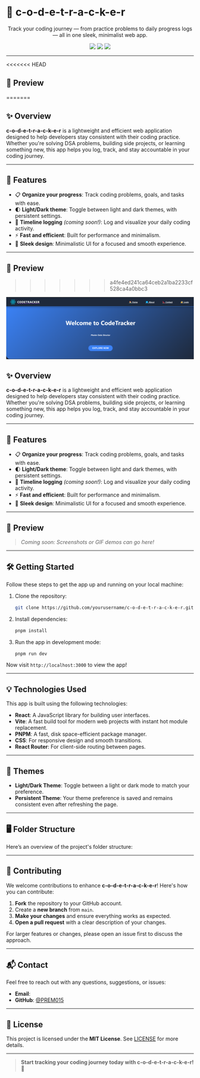 # 🧠 **c-o-d-e-t-r-a-c-k-e-r** 

<p align="center">
  Track your coding journey — from practice problems to daily progress logs — all in one sleek, minimalist web app.
</p>

<p align="center">
  <img src="https://img.shields.io/badge/React-18.2-blue?logo=react" />
  <img src="https://img.shields.io/badge/Vite-4.0-purple?logo=vite" />
  <img src="https://img.shields.io/badge/PNPM-Fast-yellow?logo=pnpm" />
</p>

---
<<<<<<< HEAD
## 📸 Preview
=======

## ✨ **Overview**

**c-o-d-e-t-r-a-c-k-e-r** is a lightweight and efficient web application designed to help developers stay consistent with their coding practice. Whether you're solving DSA problems, building side projects, or learning something new, this app helps you log, track, and stay accountable in your coding journey.

---

## 🚀 **Features**

- 📋 **Organize your progress**: Track coding problems, goals, and tasks with ease.
- 🌓 **Light/Dark theme**: Toggle between light and dark themes, with persistent settings.
- 📆 **Timeline logging** *(coming soon!)*: Log and visualize your daily coding activity.
- ⚡ **Fast and efficient**: Built for performance and minimalism.
- 🎨 **Sleek design**: Minimalistic UI for a focused and smooth experience.

---

## 📸 **Preview**
>>>>>>> a4fe4ed241ca64ceb2a1ba2233cf528ca4a0bbc3

![App Screenshot](./src/assets/images/screenshot.png)


## ✨ **Overview**

**c-o-d-e-t-r-a-c-k-e-r** is a lightweight and efficient web application designed to help developers stay consistent with their coding practice. Whether you're solving DSA problems, building side projects, or learning something new, this app helps you log, track, and stay accountable in your coding journey.

---

## 🚀 **Features**

- 📋 **Organize your progress**: Track coding problems, goals, and tasks with ease.
- 🌓 **Light/Dark theme**: Toggle between light and dark themes, with persistent settings.
- 📆 **Timeline logging** *(coming soon!)*: Log and visualize your daily coding activity.
- ⚡ **Fast and efficient**: Built for performance and minimalism.
- 🎨 **Sleek design**: Minimalistic UI for a focused and smooth experience.

---

## 📸 **Preview**

> _Coming soon: Screenshots or GIF demos can go here!_

---

## 🛠️ **Getting Started**

Follow these steps to get the app up and running on your local machine:

1. Clone the repository:
    ```bash
    git clone https://github.com/yourusername/c-o-d-e-t-r-a-c-k-e-r.git
    ```

2. Install dependencies:
    ```bash
    pnpm install
    ```

3. Run the app in development mode:
    ```bash
    pnpm run dev
    ```

Now visit `http://localhost:3000` to view the app!

---

## 💡 **Technologies Used**

This app is built using the following technologies:

- **React**: A JavaScript library for building user interfaces.
- **Vite**: A fast build tool for modern web projects with instant hot module replacement.
- **PNPM**: A fast, disk space-efficient package manager.
- **CSS**: For responsive design and smooth transitions.
- **React Router**: For client-side routing between pages.

---

## 🌈 **Themes**

- **Light/Dark Theme**: Toggle between a light or dark mode to match your preference.
- **Persistent Theme**: Your theme preference is saved and remains consistent even after refreshing the page.

---

## 🖥️ **Folder Structure**

Here’s an overview of the project's folder structure:


---

## 👥 **Contributing**

We welcome contributions to enhance **c-o-d-e-t-r-a-c-k-e-r**! Here's how you can contribute:

1. **Fork** the repository to your GitHub account.
2. Create a **new branch** from `main`.
3. **Make your changes** and ensure everything works as expected.
4. **Open a pull request** with a clear description of your changes.

For larger features or changes, please open an issue first to discuss the approach.

---

## 📬 **Contact**

Feel free to reach out with any questions, suggestions, or issues:

- **Email**: [](mailto:contact@codetracker.com)
- **GitHub**: [@PREM015](https://github.com/PREM015)

---

## 💬 **License**

This project is licensed under the **MIT License**. See [LICENSE](LICENSE) for more details.

---

> **Start tracking your coding journey today with c-o-d-e-t-r-a-c-k-e-r! 🚀**
